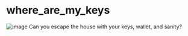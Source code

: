 # where_are_my_keys
![image](https://user-images.githubusercontent.com/93422213/163554560-638945ca-9583-4d76-8dfb-aeedc9bf39dd.png)
Can you escape the house with your keys, wallet, and sanity? 
